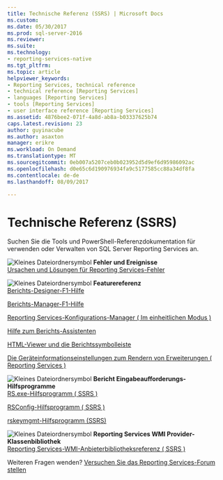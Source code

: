 ```yaml
---
title: Technische Referenz (SSRS) | Microsoft Docs
ms.custom: 
ms.date: 05/30/2017
ms.prod: sql-server-2016
ms.reviewer: 
ms.suite: 
ms.technology:
- reporting-services-native
ms.tgt_pltfrm: 
ms.topic: article
helpviewer_keywords:
- Reporting Services, technical reference
- technical reference [Reporting Services]
- languages [Reporting Services]
- tools [Reporting Services]
- user interface reference [Reporting Services]
ms.assetid: 4876bee2-071f-4a8d-ab8a-b03337625b74
caps.latest.revision: 23
author: guyinacube
ms.author: asaxton
manager: erikre
ms.workload: On Demand
ms.translationtype: MT
ms.sourcegitcommit: 0eb007a5207ceb0b023952d5d9ef6d95986092ac
ms.openlocfilehash: d0e65c6d190976934fa9c5177585cc88a34df8fa
ms.contentlocale: de-de
ms.lasthandoff: 08/09/2017

---
```


# <a name="technical-reference-ssrs"></a>Technische Referenz (SSRS)

  Suchen Sie die Tools und PowerShell-Referenzdokumentation für verwenden oder Verwalten von SQL Server Reporting Services an.  
  
 ![Kleines Dateiordnersymbol](../analysis-services/media/filefolder-small.png "Kleines Dateiordnersymbol") **Fehler und Ereignisse**  
 [Ursachen und Lösungen für Reporting Services-Fehler](../reporting-services/troubleshooting/cause-and-resolution-of-reporting-services-errors.md)  
  
 ![Kleines Dateiordnersymbol](../analysis-services/media/filefolder-small.png "Kleines Dateiordnersymbol") **Featurereferenz**  
 [Berichts-Designer-F1-Hilfe](../reporting-services/tools/report-designer-f1-help.md)  
  
 [Berichts-Manager-F1-Hilfe](http://msdn.microsoft.com/library/e0137273-85b8-45f0-83e5-38a50481768f)  
  
 [Reporting Services-Konfigurations-Manager &#40; Im einheitlichen Modus &#41;](../reporting-services/install-windows/reporting-services-configuration-manager-native-mode.md)  
  
 [Hilfe zum Berichts-Assistenten](http://msdn.microsoft.com/library/68287bcf-f91a-429f-bb7c-48c029b041fa)  
  
 [HTML-Viewer und die Berichtssymbolleiste](../reporting-services/html-viewer-and-the-report-toolbar.md)  
  
 [Die Geräteinformationseinstellungen zum Rendern von Erweiterungen &#40; Reporting Services &#41;](../reporting-services/device-information-settings-for-rendering-extensions-reporting-services.md)  
  
 ![Kleines Dateiordnersymbol](../analysis-services/media/filefolder-small.png "kleines Dateiordnersymbol") **Bericht Eingabeaufforderungs-Hilfsprogramme**  
 [RS.exe-Hilfsprogramm &#40; SSRS &#41;](../reporting-services/tools/rs-exe-utility-ssrs.md)  
  
 [RSConfig-Hilfsprogramm &#40; SSRS &#41;](../reporting-services/tools/rsconfig-utility-ssrs.md)  
  
 [rskeymgmt-Hilfsprogramm &#40;SSRS&#41;](../reporting-services/tools/rskeymgmt-utility-ssrs.md)  
  
 ![Kleines Dateiordnersymbol](../analysis-services/media/filefolder-small.png "kleines Dateiordnersymbol") **Reporting Services WMI Provider-Klassenbibliothek**  
 [Reporting Services-WMI-Anbieterbibliotheksreferenz &#40; SSRS &#41;](../reporting-services/wmi-provider-library-reference/reporting-services-wmi-provider-library-reference-ssrs.md)  

Weiteren Fragen wenden? [Versuchen Sie das Reporting Services-Forum stellen](http://go.microsoft.com/fwlink/?LinkId=620231)

